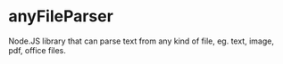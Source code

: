 # anyFileParser
Node.JS library that can parse text from any kind of file, eg. text, image, pdf, office files.
